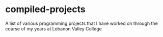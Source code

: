 # compiled-projects
A list of various programming projects that I have worked on through the course of my years at Lebanon Valley College
